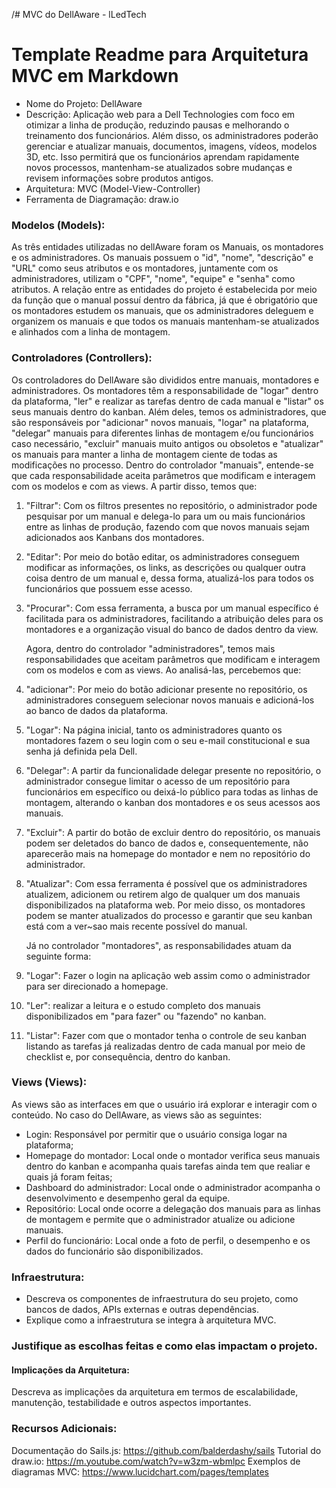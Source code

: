 /# MVC do DellAware - lLedTech

# Template Readme para Arquitetura MVC em Markdown
- Nome do Projeto: DellAware
- Descrição: Aplicação web para a Dell Technologies com foco em otimizar a linha de produção, reduzindo pausas e melhorando o treinamento dos funcionários. Além disso, os administradores poderão gerenciar e atualizar manuais, documentos, imagens, vídeos, modelos 3D, etc. Isso permitirá que os funcionários aprendam rapidamente novos processos, mantenham-se atualizados sobre mudanças e revisem informações sobre produtos antigos.
- Arquitetura: MVC (Model-View-Controller)
- Ferramenta de Diagramação: draw.io

### Modelos (Models):
  As três entidades utilizadas no dellAware foram os Manuais, os montadores e os administradores. Os manuais possuem o "id", "nome", "descrição" e "URL" como seus atributos e os montadores, juntamente com os administradores, utilizam o "CPF", "nome", "equipe" e "senha" como atributos.
	A relação entre as entidades do projeto é estabelecida por meio da função que o manual possuí dentro da fábrica, já que é obrigatório que os montadores estudem os manuais, que os administradores deleguem e organizem os manuais e que todos os manuais mantenham-se atualizados e alinhados com a linha de montagem.

### Controladores (Controllers):
Os controladores do DellAware são divididos entre manuais, montadores e administradores. Os montadores têm a responsabilidade de "logar" dentro da plataforma, "ler" e realizar as tarefas dentro de cada manual e "listar" os seus manuais dentro do kanban. Além deles, temos os administradores, que são responsáveis por "adicionar" novos manuais, "logar" na plataforma, "delegar" manuais para diferentes linhas de montagem e/ou funcionários caso necessário, "excluir" manuais muito antigos ou obsoletos e "atualizar" os manuais para manter a linha de montagem ciente de todas as modificações no processo.
	Dentro do controlador "manuais", entende-se que cada responsabilidade aceita parâmetros que modificam e interagem com os modelos e com as views. A partir disso, temos que:

1. "Filtrar": Com os filtros presentes no repositório, o administrador pode pesquisar por um manual e delega-lo para um ou mais funcionários entre as linhas de produção, fazendo com que novos manuais sejam adicionados aos Kanbans dos montadores.

2. "Editar": Por meio do botão editar, os administradores conseguem modificar as informações, os links, as descrições ou qualquer outra coisa dentro de um manual e, dessa forma, atualizá-los para todos os funcionários que possuem esse acesso.

3. "Procurar": Com essa ferramenta, a busca por um manual específico é facilitada para os administradores, facilitando a atribuição deles para os montadores e a organização visual do banco de dados dentro da view.
 
	Agora, dentro do controlador "administradores", temos mais responsabilidades que aceitam parâmetros que modificam e interagem com os modelos e com as views. Ao analisá-las, percebemos que:

1. "adicionar": Por meio do botão adicionar presente no repositório, os administradores conseguem selecionar novos manuais e adicioná-los ao banco de dados da plataforma.

2. "Logar": Na página inicial, tanto os administradores quanto os montadores fazem o seu login com o seu e-mail constitucional e sua senha já definida pela Dell.

3. "Delegar": A partir da funcionalidade delegar presente no repositório, o administrador consegue limitar o acesso de um repositório para funcionários em específico ou deixá-lo público para todas as linhas de montagem, alterando o kanban dos montadores e os seus acessos aos manuais.

4. "Excluir": A partir do botão de excluir dentro do repositório, os manuais podem ser deletados do banco de dados e, consequentemente, não aparecerão mais na homepage do montador e nem no repositório do administrador.

5. "Atualizar": Com essa ferramenta é possível que os administradores atualizem, adicionem ou retirem algo de qualquer um dos manuais disponibilizados na plataforma web. Por meio disso, os montadores podem se manter atualizados do processo e garantir que seu kanban está com a ver~sao mais recente possível do manual.

	Já no controlador "montadores", as responsabilidades atuam da seguinte forma:

1. "Logar": Fazer o login na aplicação web assim como o administrador para ser direcionado a homepage.

2. "Ler": realizar a leitura e o estudo completo dos manuais disponibilizados em "para fazer" ou "fazendo" no kanban.

3. "Listar": Fazer com que o montador tenha o controle de seu kanban listando as tarefas já realizadas dentro de cada manual por meio de checklist e, por consequência, dentro do kanban.

### Views (Views):
  As views são as interfaces em que o usuário irá explorar e interagir com o conteúdo. No caso do DellAware, as views são as seguintes:

- Login: Responsável por permitir que o usuário consiga logar na plataforma;
- Homepage do montador: Local onde o montador verifica seus manuais dentro do kanban e acompanha quais tarefas ainda tem que realiar e quais já foram feitas;
- Dashboard do administrador: Local onde o administrador acompanha o desenvolvimento e desempenho geral da equipe.
- Repositório: Local onde ocorre a delegação dos manuais para as linhas de montagem e permite que o administrador atualize ou adicione manuais.
- Perfil do funcionário: Local onde a foto de perfil, o desempenho e os dados do funcionário são disponibilizados.


### Infraestrutura:

- Descreva os componentes de infraestrutura do seu projeto, como bancos de dados, APIs externas e outras dependências.
- Explique como a infraestrutura se integra à arquitetura MVC.


### Justifique as escolhas feitas e como elas impactam o projeto.
#### Implicações da Arquitetura:
Descreva as implicações da arquitetura em termos de escalabilidade, manutenção, testabilidade e outros aspectos importantes.

### Recursos Adicionais:
Documentação do Sails.js: https://github.com/balderdashy/sails
Tutorial do draw.io: https://m.youtube.com/watch?v=w3zm-wbmlpc
Exemplos de diagramas MVC: https://www.lucidchart.com/pages/templates
